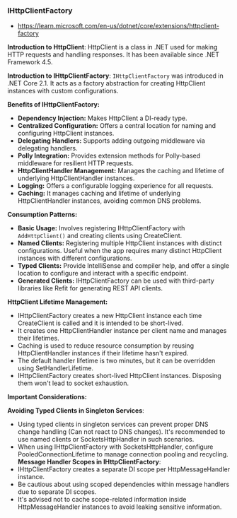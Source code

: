 ### IHttpClientFactory 

- https://learn.microsoft.com/en-us/dotnet/core/extensions/httpclient-factory

**Introduction to HttpClient**: HttpClient is a class in .NET used for making HTTP requests and handling responses. It has been available since .NET Framework 4.5.

**Introduction to IHttpClientFactory**: `IHttpClientFactory` was introduced in .NET Core 2.1. It acts as a factory abstraction for creating HttpClient instances with custom configurations.

**Benefits of IHttpClientFactory:**

* **Dependency Injection:** Makes HttpClient a DI-ready type.
* **Centralized Configuration:** Offers a central location for naming and configuring HttpClient instances.
* **Delegating Handlers:** Supports adding outgoing middleware via delegating handlers.
* **Polly Integration:** Provides extension methods for Polly-based middleware for resilient HTTP requests.
* **HttpClientHandler Management:** Manages the caching and lifetime of underlying HttpClientHandler instances.
* **Logging:** Offers a configurable logging experience for all requests.
* **Caching:** It manages caching and lifetime of underlying HttpClientHandler instances, avoiding common DNS problems.


**Consumption Patterns:**

* **Basic Usage:** Involves registering IHttpClientFactory with `AddHttpClient()` and creating clients using CreateClient.
* **Named Clients:** Registering multiple HttpClient instances with distinct configurations. Useful when the app requires many distinct HttpClient instances with different configurations.
* **Typed Clients:** Provide IntelliSense and compiler help, and offer a single location to configure and interact with a specific endpoint.
* **Generated Clients:** IHttpClientFactory can be used with third-party libraries like Refit for generating REST API clients. 


**HttpClient Lifetime Management:**

* IHttpClientFactory creates a new HttpClient instance each time CreateClient is called and it is intended to be short-lived.
* It creates one HttpClientHandler instance per client name and manages their lifetimes.
* Caching is used to reduce resource consumption by reusing HttpClientHandler instances if their lifetime hasn't expired.
* The default handler lifetime is two minutes, but it can be overridden using SetHandlerLifetime.
* IHttpClientFactory creates short-lived HttpClient instances. Disposing them won't lead to socket exhaustion.

**Important Considerations:**

**Avoiding Typed Clients in Singleton Services**:
   - Using typed clients in singleton services can prevent proper DNS change handling (Can not react to DNS changes). It's recommended to use named clients or SocketsHttpHandler in such scenarios.  
   - When using IHttpClientFactory with SocketsHttpHandler, configure PooledConnectionLifetime to manage connection pooling and recycling.
**Message Handler Scopes in IHttpClientFactory**:
   - IHttpClientFactory creates a separate DI scope per HttpMessageHandler instance.
   - Be cautious about using scoped dependencies within message handlers due to separate DI scopes.
   - It's advised not to cache scope-related information inside HttpMessageHandler instances to avoid leaking sensitive information.
